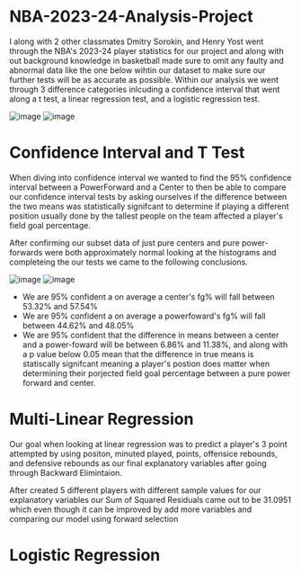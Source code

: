 # NBA-2023-24-Analysis-Project
I along with 2 other classmates Dmitry Sorokin, and Henry Yost went through the NBA's 2023-24 player statistics for our project and along with out background knowledge in basketball made sure to omit any faulty and abnormal data like the one below wihtin our dataset to make sure our further tests will be as accurate as possible. Within our analysis we went through 3 difference categories inlcuding a confidence interval that went along a t test, a linear regression test, and a logistic regression test.

![image](https://github.com/user-attachments/assets/e8f20dcd-31cf-412d-8cad-ee02fca4a469)
![image](https://github.com/user-attachments/assets/d692dc28-7609-4994-ae62-766f8e535cbc)

# Confidence Interval and T Test
When diving into confidence interval we wanted to find the 95% confidence interval between a PowerForward and a Center to then be able to compare our confidence interval tests by asking ourselves if the difference between the two means was statistically signifcant to determine if playing a different position usually done by the tallest people on the team affected a player's field goal percentage. 

After confirming our subset data of just pure centers and pure power-forwards were both approximately normal looking at the histograms and completeing the our tests we came to the following conclusions. 

![image](https://github.com/user-attachments/assets/2681943a-f00d-47c4-afdc-a9df46589005)
![image](https://github.com/user-attachments/assets/f9b4e390-cee0-47b0-b08e-16b480e44de6)

- We are 95% confident a on average a center's fg% will fall between 53.32% and 57.54%
- We are 95% confident a on average a powerfoward's fg% will fall between 44.62% and 48.05%
- We are 95% confident that the difference in means between a center and a power-foward will be between 6.86% and 11.38%, and along with a p value below 0.05 mean that the difference in true means is statiscally signifcant meaning a player's postion does matter when determining their porjected field goal percentage between a pure power forward and center. 

# Multi-Linear Regression

Our goal when looking at linear regression was to predict a player's 3 point attempted by using positon, minuted played, points, offensice rebounds, and defensive rebounds as our final explanatory variables after going through Backward Elimintaion. 

After created 5 different players with different sample values for our explanatory variables our Sum of Squared Residuals came out to be 31.0951 which even though it can be improved by add more variables and comparing our model using forward selection

# Logistic Regression




